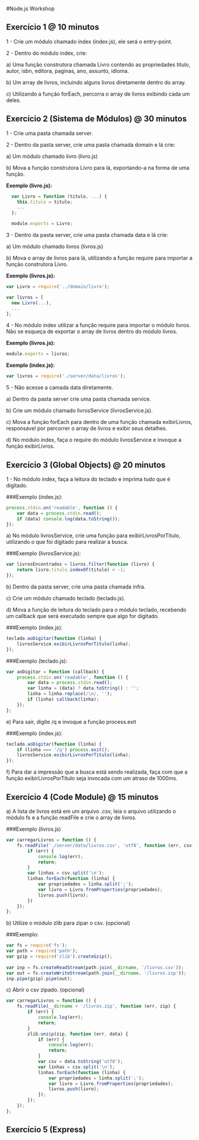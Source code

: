 #Node.js Workshop

## Exercício 1 @ 10 minutos

1 - Crie um módulo chamado index (index.js), ele será o entry-point.

2 - Dentro do módulo index, crie:

a) Uma função construtora chamada Livro contendo as propriedades titulo, autor, isbn, editora, paginas, ano, assunto, idioma.

b) Um array de livros, incluindo alguns livros diretamente dentro do array.

c) Utilizando a função forEach, percorra o array de livros exibindo cada um deles.

## Exercício 2 (Sistema de Módulos) @ 30 minutos

1 - Crie uma pasta chamada server.

2 - Dentro da pasta server, crie uma pasta chamada domain e lá crie:

a) Um módulo chamado livro (livro.js)

b) Mova a função construtora Livro para lá, exportando-a na forma de uma função.

**Exemplo (livro.js):**

```javascript
  var Livro = function (titulo, ...) {
	this.titulo = titulo;
	...
  }; 

  module.exports = Livro;
```

3 - Dentro da pasta server, crie uma pasta chamada data e lá crie:

a) Um módulo chamado livros (livros.js)

b) Mova o array de livros para lá, utilizando a função require para importar a função construtora Livro.

**Exemplo (livros.js):**

```javascript
var Livro = require('../domain/livro');

var livros = [
  new Livro(...),
  ...
];
```

4 - No módulo index utilizar a função require para importar o módulo livros. Não se esqueça de exportar o array de livros dentro do módulo livros.

**Exemplo (livros.js):**

```javascript
module.exports = livros;
```

**Exemplo (index.js):**

```javascript
var livros = require('./server/data/livros');
```

5 - Não acesse a camada data diretamente.

a) Dentro da pasta server crie uma pasta chamada service.

b) Crie um módulo chamado livrosService (livrosService.js).

c) Mova a função forEach para dentro de uma função chamada exibirLivros, responsável por percorrer o array de livros e exibir seus detalhes.

d) No módulo index, faça o require do módulo livrosService e invoque a função exibirLivros.

## Exercício 3 (Global Objects) @ 20 minutos


1 - No módulo index, faça a leitura do teclado e imprima tudo que é digitado.

###Exemplo (index.js):

```javascript
process.stdin.on('readable', function () {
	var data = process.stdin.read();
	if (data) console.log(data.toString());
});
```

a) No módulo livrosService, crie uma função para exibirLivrosPorTitulo, utilizando o que foi digitado para realizar a busca.

###Exemplo (livrosService.js):

```javascript
var livrosEncontrados = livros.filter(function (livro) {
	return livro.titulo.indexOf(titulo) > -1;
});
```

b) Dentro da pasta server, crie uma pasta chamada infra.

c) Crie um módulo chamado teclado (teclado.js).

d) Mova a função de leitura do teclado para o módulo teclado, recebendo um callback que será executado sempre que algo for digitado.

###Exemplo (index.js):

```javascript
teclado.aoDigitar(function (linha) {
	livrosService.exibirLivrosPorTitulo(linha);
});
```

###Exemplo (teclado.js):

```javascript
var aoDigitar = function (callback) {
	process.stdin.on('readable', function () {
		var data = process.stdin.read();
		var linha = (data) ? data.toString() : '';
		linha = linha.replace(/\n/, '');
		if (linha) callback(linha);
	});
};
```

e) Para sair, digite /q e invoque a função process.exit

###Exemplo (index.js):

```javascript
teclado.aoDigitar(function (linha) {
	if (linha === '/q') process.exit();
	livrosService.exibirLivrosPorTitulo(linha);
});
```

f) Para dar a impressão que a busca está sendo realizada, faça com que a função exibirLivrosPorTitulo seja invocada com um atraso de 1000ms.

## Exercício 4 (Code Module) @ 15 minutos

a) A lista de livros está em um arquivo .csv, leia o arquivo utilizando o módulo fs e a função readFile e crie o array de livros.

###Exemplo (livros.js)

```javascript
var carregarLivros = function () {
	fs.readFile('./server/data/livros.csv', 'utf8', function (err, csv) {
		if (err) {
			console.log(err);
			return;
		}
		var linhas = csv.split('\n');
		linhas.forEach(function (linha) {
			var propriedades = linha.split(';');
			var livro = Livro.fromProperties(propriedades);
			livros.push(livro);
		})
	});
};
```

b) Utilize o módulo zlib para zipar o csv. (opcional)

###Exemplo:

```javascript
var fs = require('fs');
var path = require('path');
var gzip = require('zlib').createGzip();
  
var inp = fs.createReadStream(path.join(__dirname, '/livros.csv'));
var out = fs.createWriteStream(path.join(__dirname, '/livros.zip'));
inp.pipe(gzip).pipe(out);
```

c) Abrir o csv zipado. (opcional)

```javascript
var carregarLivros = function () {
	fs.readFile(__dirname + '/livros.zip', function (err, zip) {
		if (err) {
			console.log(err);
			return;
		}
		zlib.unzip(zip, function (err, data) {
			if (err) {
				console.log(err);
				return;
			}
			var csv = data.toString('utf8');
			var linhas = csv.split('\n');
			linhas.forEach(function (linha) {
				var propriedades = linha.split(';');
				var livro = Livro.fromProperties(propriedades);
				livros.push(livro);
			});
		});
	});
};
```

## Exercício 5 (Express)

